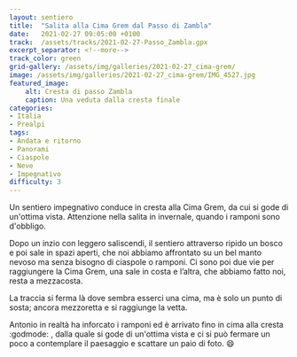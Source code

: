 ```yaml
---
layout: sentiero
title:  "Salita alla Cima Grem dal Passo di Zambla"
date:   2021-02-27 09:05:00 +0100
track:  /assets/tracks/2021-02-27-Passo_Zambla.gpx
excerpt_separator: <!--more-->
track_color: green
grid-gallery: /assets/img/galleries/2021-02-27_cima-grem/
image: /assets/img/galleries/2021-02-27_cima-grem/IMG_4527.jpg
featured_image:
    alt: Cresta di passo Zambla
    caption: Una veduta dalla cresta finale
categories:
- Italia
- Prealpi
tags:
- Andata e ritorno
- Panorami
- Ciaspole
- Neve
- Impegnativo
difficulty: 3
---
```


Un sentiero impegnativo conduce in cresta alla Cima Grem, da cui si gode di un'ottima vista. Attenzione nella salita in invernale, quando i ramponi sono d'obbligo.

<!--more-->

Dopo un inzio con leggero saliscendi, il sentiero attraverso ripido un bosco e poi sale in spazi aperti, che noi abbiamo affrontato su un bel manto nevoso ma senza bisogno di ciaspole o ramponi. Ci sono poi due vie per raggiungere la Cima Grem, una sale in costa e l’altra, che abbiamo fatto noi, resta a mezzacosta.

La traccia si ferma là dove sembra esserci una cima, ma è solo un punto di sosta; ancora mezzoretta e si raggiunge la vetta.

Antonio in realtà ha inforcato i ramponi ed è arrivato fino in cima alla cresta :godmode: , dalla quale si gode di un'ottima vista e
ci si può fermare un poco a contemplare il paesaggio e scattare un paio di foto. :smile:

